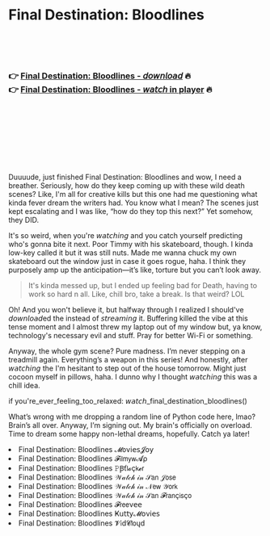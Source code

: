<h1>Final Destination: Bloodlines</h1>

<br><br><br>

<h3>👉 <a href="https://Russells-linkpearbpyvan1978.github.io/qhugbqedjp/">Final Destination: Bloodlines - 𝘥𝘰𝘸𝘯𝘭𝘰𝘢𝘥</a> 🔥<br>
👉 <a href="https://Russells-linkpearbpyvan1978.github.io/qhugbqedjp/">Final Destination: Bloodlines - 𝘸𝘢𝘵𝘤𝘩 in player</a> 🔥
</h3>



<br><br><br><br><br><br><br>


Duuuude, just finished Final Destination: Bloodlines and wow, I need a breather. Seriously, how do they keep coming up with these wild death scenes? Like, I'm all for creative kills but this one had me questioning what kinda fever dream the writers had. You know what I mean? The scenes just kept escalating and I was like, “how do they top this next?” Yet somehow, they DID.

It's so weird, when you're 𝘸𝘢𝘵𝘤𝘩𝘪𝘯𝘨 and you catch yourself predicting who's gonna bite it next. Poor Timmy with his skateboard, though. I kinda low-key called it but it was still nuts. Made me wanna chuck my own skateboard out the window just in case it goes rogue, haha. I think they purposely amp up the anticipation—it’s like, torture but you can’t look away.

> It's kinda messed up, but I ended up feeling bad for Death, having to work so hard n all. Like, chill bro, take a break. Is that weird? LOL

Oh! And you won't believe it, but halfway through I realized I should've 𝘥𝘰𝘸𝘯𝘭𝘰𝘢𝘥ed the   instead of 𝘴𝘵𝘳𝘦𝘢𝘮𝘪𝘯𝘨 it. Buffering killed the vibe at this tense moment and I almost threw my laptop out of my window but, ya know, technology's necessary evil and stuff. Pray for better Wi-Fi or something.

Anyway, the whole gym scene? Pure madness. I’m never stepping on a treadmill again. Everything’s a weapon in this series! And honestly, after 𝘸𝘢𝘵𝘤𝘩𝘪𝘯𝘨 the   I'm hesitant to step out of the house tomorrow. Might just cocoon myself in pillows, haha. I dunno why I thought 𝘸𝘢𝘵𝘤𝘩𝘪𝘯𝘨 this was a chill idea.

if you're_ever_feeling_too_relaxed: 𝘸𝘢𝘵𝘤𝘩_final_destination_bloodlines()

What’s wrong with me dropping a random line of Python code here, lmao? Brain’s all over. Anyway, I’m signing out. My brain's officially on overload. Time to dream some happy non-lethal dreams, hopefully. Catch ya later!

<li>Final Destination: Bloodlines 𝓜𝗈ν𝗂𝖾𝗌𝓙𝗈𝗒</li>
<li>Final Destination: Bloodlines 𝓕𝗂𝗅𝗆𝗒𝗐𝓐ρ</li>
<li>Final Destination: Bloodlines 𝙿Ꞵť𝗅𝓸ç𝗄𝓮𝗋</li>
<li>Final Destination: Bloodlines 𝒲𝒶𝓉𝒸𝒽 𝒾𝓃 𝒮𝖺𝗇 𝒥𝗈𝗌𝖾</li>
<li>Final Destination: Bloodlines 𝒲𝒶𝓉𝒸𝒽 𝒾𝓃 𝒩𝖾𝗐 𝒴𝗈𝗋𝗄</li>
<li>Final Destination: Bloodlines 𝒲𝒶𝓉𝒸𝒽 𝒾𝓃 𝒮𝖺𝗇 𝓕𝗋𝖺𝗇ç𝗂𝗌ç𝗈</li>
<li>Final Destination: Bloodlines 𝓕𝗋𝖾𝖾ν𝖾𝖾</li>
<li>Final Destination: Bloodlines Ҝ𝗎𝗍𝗍𝗒𝓜𝗈ν𝗂𝖾𝗌</li>
<li>Final Destination: Bloodlines 𝓥𝗂ԁ𝓒𝗅𝗈ųԁ</li>

